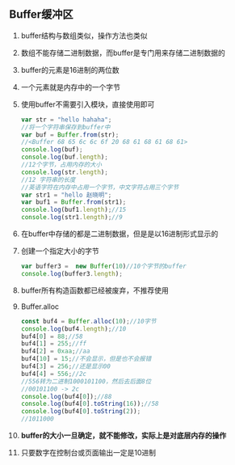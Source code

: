 ## Buffer缓冲区

1. buffer结构与数组类似，操作方法也类似

2. 数组不能存储二进制数据，而buffer是专门用来存储二进制数据的

3. buffer的元素是16进制的两位数

4. 一个元素就是内存中的一个字节

5. 使用buffer不需要引入模块，直接使用即可

   ```javascript
   var str = "hello hahaha";
   //将一个字符串保存到buffer中
   var buf = Buffer.from(str);
   //<Buffer 68 65 6c 6c 6f 20 68 61 68 61 68 61>
   console.log(buf);
   console.log(buf.length);
   //12个字节，占用内存的大小
   console.log(str.length);
   //12 字符串的长度
   //英语字符在内存中占用一个字节，中文字符占用三个字节
   var str1 = "hello 赵晓明";
   var buf1 = Buffer.from(str1);
   console.log(buf1.length);//15
   console.log(str1.length);//9
   ```

6. 在buffer中存储的都是二进制数据，但是是以16进制形式显示的

7. 创建一个指定大小的字节

   ```js
   var buffer3 =  new Buffer(10)//10个字节的buffer
   console.log(buffer3.length);
   ```

8. buffer所有构造函数都已经被废弃，不推荐使用

9. Buffer.alloc

   ```js
   const buf4 = Buffer.alloc(10);//10字节
   console.log(buf4.length);//10
   buf4[0] = 88;//58
   buf4[1] = 255;//ff
   buf4[2] = 0xaa;//aa
   buf4[10] = 15;//不会显示，但是也不会报错
   buf4[3] = 256;//还是显示00
   buf4[4] = 556;//2c
   //556转为二进制1000101100，然后去后面8位
   //00101100 -> 2c
   console.log(buf4[0]);//88
   console.log(buf4[0].toString(16));//58
   console.log(buf4[0].toString(2));
   //1011000
   ```

10. **buffer的大小一旦确定，就不能修改，实际上是对底层内存的操作**

11. 只要数字在控制台或页面输出一定是10进制